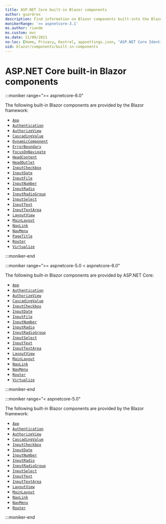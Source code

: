 ```yaml
---
title: ASP.NET Core built-in Blazor components
author: guardrex
description: Find information on Blazor components built-into the Blazor framework.
monikerRange: '>= aspnetcore-3.1'
ms.author: riande
ms.custom: mvc
ms.date: 11/09/2021
no-loc: [Home, Privacy, Kestrel, appsettings.json, "ASP.NET Core Identity", cookie, Cookie, Blazor, "Blazor Server", "Blazor WebAssembly", "Identity", "Let's Encrypt", Razor, SignalR]
uid: blazor/components/built-in-components
---
```

# ASP.NET Core built-in Blazor components

:::moniker range=">= aspnetcore-6.0"

The following built-in Blazor components are provided by the Blazor framework:

* [`App`](xref:blazor/project-structure)
* [`Authentication`](xref:blazor/security/webassembly/index#authentication-component)
* [`AuthorizeView`](xref:blazor/security/index#authorizeview-component)
* [`CascadingValue`](xref:blazor/components/cascading-values-and-parameters#cascadingvalue-component)
* [`DynamicComponent`](xref:blazor/components/dynamiccomponent)
* [`ErrorBoundary`](xref:blazor/fundamentals/handle-errors#error-boundaries)
* [`FocusOnNavigate`](xref:blazor/fundamentals/routing#focus-an-element-on-navigation)
* [`HeadContent`](xref:blazor/components/control-head-content)
* [`HeadOutlet`](xref:blazor/components/control-head-content)
* [`InputCheckbox`](xref:blazor/forms-validation#built-in-form-components)
* [`InputDate`](xref:blazor/forms-validation#built-in-form-components)
* [`InputFile`](xref:blazor/file-uploads)
* [`InputNumber`](xref:blazor/forms-validation#built-in-form-components)
* [`InputRadio`](xref:blazor/forms-validation#built-in-form-components)
* [`InputRadioGroup`](xref:blazor/forms-validation#built-in-form-components)
* [`InputSelect`](xref:blazor/forms-validation#built-in-form-components)
* [`InputText`](xref:blazor/forms-validation#built-in-form-components)
* [`InputTextArea`](xref:blazor/forms-validation#built-in-form-components)
* [`LayoutView`](xref:blazor/components/layouts#apply-a-layout-to-arbitrary-content-layoutview-component)
* [`MainLayout`](xref:blazor/components/layouts#mainlayout-component)
* [`NavLink`](xref:blazor/fundamentals/routing#navlink-and-navmenu-components)
* [`NavMenu`](xref:blazor/fundamentals/routing#navlink-and-navmenu-components)
* [`PageTitle`](xref:blazor/components/control-head-content)
* [`Router`](xref:blazor/fundamentals/routing#route-templates)
* [`Virtualize`](xref:blazor/components/virtualization)

:::moniker-end

:::moniker range=">= aspnetcore-5.0 < aspnetcore-6.0"

The following built-in Blazor components are provided by ASP.NET Core:

* [`App`](xref:blazor/project-structure)
* [`Authentication`](xref:blazor/security/webassembly/index#authentication-component)
* [`AuthorizeView`](xref:blazor/security/index#authorizeview-component)
* [`CascadingValue`](xref:blazor/components/cascading-values-and-parameters#cascadingvalue-component)
* [`InputCheckbox`](xref:blazor/forms-validation#built-in-form-components)
* [`InputDate`](xref:blazor/forms-validation#built-in-form-components)
* [`InputFile`](xref:blazor/file-uploads)
* [`InputNumber`](xref:blazor/forms-validation#built-in-form-components)
* [`InputRadio`](xref:blazor/forms-validation#built-in-form-components)
* [`InputRadioGroup`](xref:blazor/forms-validation#built-in-form-components)
* [`InputSelect`](xref:blazor/forms-validation#built-in-form-components)
* [`InputText`](xref:blazor/forms-validation#built-in-form-components)
* [`InputTextArea`](xref:blazor/forms-validation#built-in-form-components)
* [`LayoutView`](xref:blazor/components/layouts#apply-a-layout-to-arbitrary-content-layoutview-component)
* [`MainLayout`](xref:blazor/components/layouts#mainlayout-component)
* [`NavLink`](xref:blazor/fundamentals/routing#navlink-and-navmenu-components)
* [`NavMenu`](xref:blazor/fundamentals/routing#navlink-and-navmenu-components)
* [`Router`](xref:blazor/fundamentals/routing#route-templates)
* [`Virtualize`](xref:blazor/components/virtualization)

:::moniker-end

:::moniker range="< aspnetcore-5.0"

The following built-in Blazor components are provided by the Blazor framework:

* [`App`](xref:blazor/project-structure)
* [`Authentication`](xref:blazor/security/webassembly/index#authentication-component)
* [`AuthorizeView`](xref:blazor/security/index#authorizeview-component)
* [`CascadingValue`](xref:blazor/components/cascading-values-and-parameters#cascadingvalue-component)
* [`InputCheckbox`](xref:blazor/forms-validation#built-in-form-components)
* [`InputDate`](xref:blazor/forms-validation#built-in-form-components)
* [`InputNumber`](xref:blazor/forms-validation#built-in-form-components)
* [`InputRadio`](xref:blazor/forms-validation#built-in-form-components)
* [`InputRadioGroup`](xref:blazor/forms-validation#built-in-form-components)
* [`InputSelect`](xref:blazor/forms-validation#built-in-form-components)
* [`InputText`](xref:blazor/forms-validation#built-in-form-components)
* [`InputTextArea`](xref:blazor/forms-validation#built-in-form-components)
* [`LayoutView`](xref:blazor/components/layouts#apply-a-layout-to-arbitrary-content-layoutview-component)
* [`MainLayout`](xref:blazor/components/layouts#mainlayout-component)
* [`NavLink`](xref:blazor/fundamentals/routing#navlink-and-navmenu-components)
* [`NavMenu`](xref:blazor/fundamentals/routing#navlink-and-navmenu-components)
* [`Router`](xref:blazor/fundamentals/routing#route-templates)

:::moniker-end
